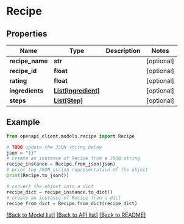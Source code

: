 # Recipe


## Properties

Name | Type | Description | Notes
------------ | ------------- | ------------- | -------------
**recipe_name** | **str** |  | [optional] 
**recipe_id** | **float** |  | [optional] 
**rating** | **float** |  | [optional] 
**ingredients** | [**List[Ingredient]**](Ingredient.md) |  | [optional] 
**steps** | [**List[Step]**](Step.md) |  | [optional] 

## Example

```python
from openapi_client.models.recipe import Recipe

# TODO update the JSON string below
json = "{}"
# create an instance of Recipe from a JSON string
recipe_instance = Recipe.from_json(json)
# print the JSON string representation of the object
print(Recipe.to_json())

# convert the object into a dict
recipe_dict = recipe_instance.to_dict()
# create an instance of Recipe from a dict
recipe_from_dict = Recipe.from_dict(recipe_dict)
```
[[Back to Model list]](../README.md#documentation-for-models) [[Back to API list]](../README.md#documentation-for-api-endpoints) [[Back to README]](../README.md)


